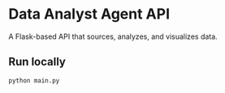# Data Analyst Agent API

A Flask-based API that sources, analyzes, and visualizes data.

## Run locally
```bash
python main.py
